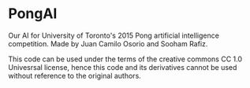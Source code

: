 # PongAI
Our AI for University of Toronto's 2015 Pong artificial intelligence competition.
Made by Juan Camilo Osorio and Sooham Rafiz. 

This code can be used under the terms of the creative commons
CC 1.0 Univesrsal license, hence this code and its derivatives cannot be used
without reference to the original authors.